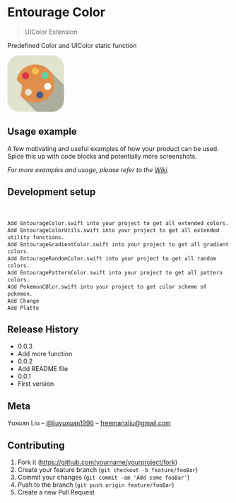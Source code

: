 # Entourage Color
> UIColor Extension 

Predefined Color and UIColor static function 

![](Entourage/Entourage.png)

## Usage example

A few motivating and useful examples of how your product can be used. Spice this up with code blocks and potentially more screenshots.

_For more examples and usage, please refer to the [Wiki][wiki]._

## Development setup
```


Add EntourageColor.swift into your project to get all extended colors.
Add EntourageColorUtils.swift into your project to get all extended utility functions.
Add EntourageGradientColor.swift into your project to get all gradient colors.
Add EntourageRandomColor.swift into your project to get all random colors.
Add EntouragePatternColor.swift into your project to get all pattern colors.
Add PokemonCOlor.swift into your project to get color scheme of pokemon.
Add Change 
Add Platte 
```


## Release History
* 0.0.3
* Add more function
* 0.0.2
* Add README file
* 0.0.1
* First version

## Meta
Yuxuan Liu  – [@liuyuxuan1996](https://twitter.com/dbader_org) – freemanxliu@gmail.com


## Contributing

1. Fork it (<https://github.com/yourname/yourproject/fork>)
2. Create your feature branch (`git checkout -b feature/fooBar`)
3. Commit your changes (`git commit -am 'Add some fooBar'`)
4. Push to the branch (`git push origin feature/fooBar`)
5. Create a new Pull Request

<!-- Markdown link & img dfn's -->
[npm-image]: https://img.shields.io/npm/v/datadog-metrics.svg?style=flat-square
[npm-url]: https://npmjs.org/package/datadog-metrics
[npm-downloads]: https://img.shields.io/npm/dm/datadog-metrics.svg?style=flat-square
[travis-image]: https://img.shields.io/travis/dbader/node-datadog-metrics/master.svg?style=flat-square
[travis-url]: https://travis-ci.org/dbader/node-datadog-metrics
[wiki]: https://github.com/yourname/yourproject/wiki

